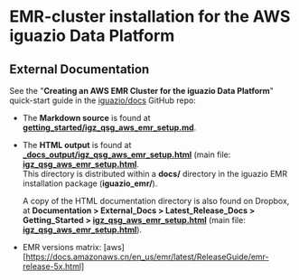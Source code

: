 # EMR-cluster installation for the AWS iguazio Data Platform

## External Documentation

See the "**Creating an AWS EMR Cluster for the iguazio Data Platform**" quick-start guide in the [iguazio/docs](https://github.com/iguazio/docs/) GitHub repo:

- The **Markdown source** is found at [**getting_started/igz_qsg_aws_emr_setup.md**](https://github.com/iguazio/docs/blob/master/getting_started/igz_qsg_aws_emr_setup.md).

- The **HTML output** is found at [**_docs_output/igz_qsg_aws_emr_setup.html**](https://github.com/iguazio/docs/tree/master/_docs_output/igz_qsg_aws_emr_setup.html) (main file: [**igz_qsg_aws_emr_setup.html**](https://github.com/iguazio/docs/blob/master/_docs_output/igz_qsg_aws_emr_setup.html/igz_qsg_aws_emr_setup.html).<br />
  This directory is distributed within a **docs/** directory in the iguazio EMR installation package (**iguazio_emr/**).

  A copy of the HTML documentation directory is also found on Dropbox, at **Documentation > External_Docs > Latest_Release_Docs > Getting_Started > [igz_qsg_aws_emr_setup.html](https://www.dropbox.com/home/Documentation/External_Docs/Latest_Release_Docs/Getting_Started/igz_qsg_aws_emr_setup.html)** (main file: [**igz_qsg_aws_emr_setup.html**](https://www.dropbox.com/home/Documentation/External_Docs/Latest_Release_Docs/Getting_Started/igz_qsg_aws_emr_setup.html?preview=igz_qsg_aws_emr_setup.html)).

* EMR versions matrix:
[aws][https://docs.amazonaws.cn/en_us/emr/latest/ReleaseGuide/emr-release-5x.html]
